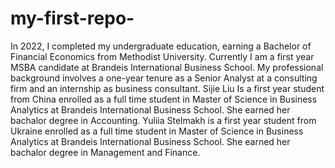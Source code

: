 # my-first-repo-
 In 2022, I completed my undergraduate education, earning a Bachelor of Financial Economics from Methodist University. Currently I am a first year MSBA candidate at Brandeis International Business School.  My professional background involves a one-year tenure as a Senior Analyst at a consulting firm and an internship as business consultant. 
Sijie Liu Is a first year student from China enrolled as a full time student in Master of Science in Business Analytics at Brandeis International Business School. She earned her bachalor degree in Accounting. 
Yuliia Stelmakh is a first year student from Ukraine enrolled as a full time student in Master of Science in Business Analytics at Brandeis International Business School. She earned her bachalor degree in Management and Finance. 



